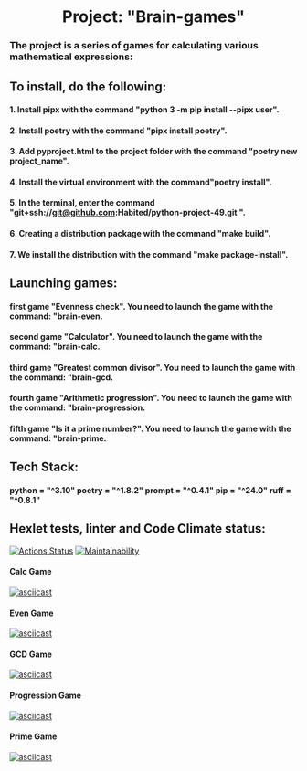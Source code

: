 <h1 align="center">Project: "Brain-games"</h1>

### The project is a series of games for calculating various mathematical expressions:

## To install, do the following:
#### 1. Install pipx with the command "python 3 -m pip install --pipx user".
#### 2. Install poetry with the command "pipx install poetry".
#### 3. Add pyproject.html to the project folder with the command "poetry new project_name".
#### 4. Install the virtual environment with the command"poetry install".
#### 5. In the terminal, enter the command "git+ssh://git@github.com:Habited/python-project-49.git ".
#### 6. Creating a distribution package with the command "make build".
#### 7. We install the distribution with the command "make package-install".

## Launching games:
#### first game "Evenness check". You need to launch the game with the command: "brain-even.
#### second game "Calculator". You need to launch the game with the command: "brain-calc.
#### third game "Greatest common divisor". You need to launch the game with the command: "brain-gcd.
#### fourth game "Arithmetic progression". You need to launch the game with the command: "brain-progression.
#### fifth game "Is it a prime number?". You need to launch the game with the command: "brain-prime.

## Tech Stack:
#### python = "^3.10" poetry = "^1.8.2" prompt = "^0.4.1" pip = "^24.0" ruff = "^0.8.1"


## Hexlet tests, linter and Code Climate status:
[![Actions Status](https://github.com/Habited/python-project-49/actions/workflows/hexlet-check.yml/badge.svg)](https://github.com/Habited/python-project-49/actions)
[![Maintainability](https://api.codeclimate.com/v1/badges/5d6e3363a9f1e31f303f/maintainability)](https://codeclimate.com/github/Habited/python-project-49/maintainability) 

#### Calc Game
[![asciicast](https://asciinema.org/a/ws3fJc6zH0QaqtSQu5oSxLqn3.svg)](https://asciinema.org/a/ws3fJc6zH0QaqtSQu5oSxLqn3)

#### Even Game
[![asciicast](https://asciinema.org/a/8tDBegddIG5AwmVYrDMvdj6jJ.svg)](https://asciinema.org/a/8tDBegddIG5AwmVYrDMvdj6jJ)

#### GCD Game
[![asciicast](https://asciinema.org/a/uALnDZigUXx9eIrVfejxZHjwd.svg)](https://asciinema.org/a/uALnDZigUXx9eIrVfejxZHjwd)

#### Progression Game
[![asciicast](https://asciinema.org/a/FhqNmOHkzFwJmBpIf48xECgh0.svg)](https://asciinema.org/a/FhqNmOHkzFwJmBpIf48xECgh0)

#### Prime Game
[![asciicast](https://asciinema.org/a/ne1RZ2KFIRrwpnJBrOPT4I3Kg.svg)](https://asciinema.org/a/ne1RZ2KFIRrwpnJBrOPT4I3Kg)



